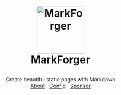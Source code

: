 <h1>
<p align="center">
  <img src="https://pinnlabs.online/markforger_logo-dark.png" alt="MarkForger" width="128">
  <br>MarkForger
</h1>
  <p align="center">
    Create beautiful static pages with Markdown
    <br />
    <a href="#about">About</a>
    ·
    <a href="https://markforger.pinnlabs.online/docs/config">Config</a>
    ·
    <a href="https://pinnlabs.online/sponsors">Sponsor</a>
  </p>
</p>
